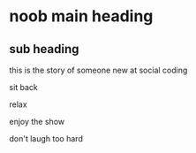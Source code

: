 # noob main heading

## sub heading

this is the story of someone new at social coding

sit back

relax


enjoy the show


don't laugh too hard
